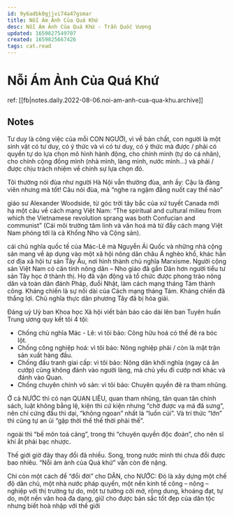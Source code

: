```yaml
---
id: 9y6adbk0gjjvi74a47gsmar
title: Nỗi Ám Ảnh Của Quá Khứ
desc: Nỗi Ám Ảnh Của Quá Khứ - Trần Quốc Vượng
updated: 1659827549707
created: 1659825667426
tags: cat.read
---
```

# Nỗi Ám Ảnh Của Quá Khứ

ref: [[fb|notes.daily.2022-08-06.noi-am-anh-cua-qua-khu.archive]]

## Notes

Tư duy là công việc của mỗi CON NGƯỜI, vì về bản chất, con người là một sinh vật có tư duy, có ý thức và vì có tư duy, có ý thức mà được / phải có quyền tự do lựa chọn mô hình hành động, cho chính mình (tự do cá nhân), cho chính cộng đồng mình (nhà mình, làng mình, nước mình…) và phải / được chịu trách nhiệm về chính sự lựa chọn đó.

Tôi thường nói đùa như người Hà Nội vẫn thường đùa, anh ấy: Cậu là đảng viên nhưng mà tốt! Câu nói đùa, mà “nghe ra ngậm đắng nuốt cay thế nào”

giáo sư Alexander Woodside, từ góc trời tây bắc của xứ tuyết Canada mới hạ một câu về cách mạng Việt Nam: “The spiritual and cultural milieu from which the Vietnamese revolution sprang was both Confucian and communist” (Cái môi trường tâm linh và văn hoá mà từ đấy cách mạng Việt Nam phóng tới là cả Khổng Nho và Cộng sản).

cái chủ nghĩa quốc tế của Mác-Lê mà Nguyễn Ái Quốc và những nhà cộng sản mang về áp dụng vào một xã hội nông dân châu Á nghèo khổ, khác hẳn cơ địa xã hội tư sản Tây Âu, nơi hình thành chủ nghĩa Marxisme. Người cộng sản Việt Nam có căn tính nông dân – Nho giáo đã gần Dân hơn người tiểu tư sản Tây học ở thành thị. Họ đã vận động và tổ chức được phong trào nông dân và toàn dân đánh Pháp, đuổi Nhật, làm cách mạng tháng Tám thành công. Kháng chiến là sự nối dài của Cách mạng tháng Tám. Kháng chiến đã thắng lợi. Chủ nghĩa thực dân phương Tây đã bị hóa giải.

Đảng uỷ Uỷ ban Khoa học Xã hội viết bản báo cáo dài lên ban Tuyên huấn Trung ương quy kết tôi 4 tội:
- Chống chủ nghĩa Mác - Lê: vì tôi bảo: Công hữu hoá có thể đẻ ra bóc lột.
- Chống công nghiệp hoá: vì tôi bảo: Nông nghiệp phải / còn là mặt trận sản xuất hàng đầu.
- Chống đấu tranh giai cấp: vì tôi bảo: Nông dân khởi nghĩa (ngay cả ăn cướp) cũng không đánh vào người làng, mà chủ yếu đi cướp nơi khác và đánh vào Quan.
- Chống chuyên chính vô sản: vì tôi bảo: Chuyên quyền đẻ ra tham nhũng.

Ở cả NƯỚC thì có nạn QUAN LIÊU, quan tham nhũng, tân quan tân chính sách, luật không bằng lệ, kiện thì cứ kiện nhưng “chờ được vạ má đã sưng”, nên chỉ cứng đầu thì dại, “không ngoan” nhất là “luồn cúi”. Và trí thức “lớn” thì cũng tự an ủi “gặp thời thế thế thời phải thế”.

ngoài thì “bế môn toả cảng”, trong thì “chuyên quyền độc đoán”, cho nên sĩ khí ắt phải bạc nhược.

Thế giới giờ đây thay đổi đã nhiều. Song, trong nước mình thì chưa đổi được bao nhiêu. “Nỗi ám ảnh của Quá khứ” vẫn còn đè nặng.

Chỉ còn một cách để “đổi đời” cho DÂN, cho NƯỚC: Đó là xây dựng một chế độ dân chủ, một nhà nước pháp quyền, một nền kinh tế công – nông – nghiệp với thị trường tự do, một tư tưởng cởi mở, rộng dung, khoáng đạt, tự do, một nền văn hoá đa dạng, giữ cho được bản sắc tốt đẹp của dân tộc nhưng biết hoà nhập với thế giới